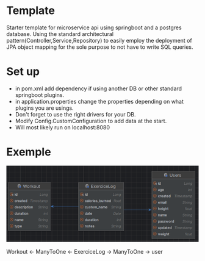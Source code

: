 # Template
Starter template for microservice api using springboot and a postgres database. Using the standard architectural pattern(Controller,Service,Repository)
to easily employ the deployment of JPA object mapping for the sole purpose to not have to write SQL queries.

# Set up
- in pom.xml add dependency if using another DB or other standard springboot plugins.
- in application.properties change the properties depending on what plugins you are usings.
- Don't forget to use the right drivers for your DB.
- Modify Config.CustomConfiguration to add data at the start.
- Will most likely run on localhost:8080

# Exemple
![img.png](img.png)

Workout <- ManyToOne <- ExerciceLog -> ManyToOne -> user